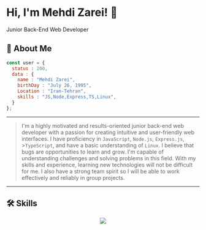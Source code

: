 # Hi, I'm Mehdi Zarei! 👋

Junior Back-End Web Developer

## 🚀 About Me

```javascript
const user = {
  status : 200,
  data : {
    name : "Mehdi Zarei",
    birthDay : "July 26, 1995",
    Location : "Iran-Tehran",
    skills : "JS,Node,Express,TS,Linux",
  }
};
```
-------------------

>I'm a highly motivated and results-oriented junior back-end web developer with a passion for creating intuitive and user-friendly web interfaces. I have proficiency in `JavaScript`, `Node.js`, ``Express.js``, >``TypeScript``, and have a basic understanding of ``Linux``. I believe that bugs are opportunities to learn and grow. I'm capable of understanding challenges and solving problems in this field. With my skills and experience, learning new technologies will not be difficult for me. I also have a strong team spirit so I will be able to work effectively and reliably in group projects.
--------------------------
## 🛠 Skills

<p align="center">
  <a href="https://skillicons.dev">
    <img src="https://skillicons.dev/icons?i=js,nodejs,express,ts,git,linux" />
  </a>
</p>




<!--
**Mehdi-Zarei/Mehdi-Zarei** is a ✨ _special_ ✨ repository because its `README.md` (this file) appears on your GitHub profile.

Here are some ideas to get you started:

- 🔭 I’m currently working on ...
- 🌱 I’m currently learning ...
- 👯 I’m looking to collaborate on ...
- 🤔 I’m looking for help with ...
- 💬 Ask me about ...
- 📫 How to reach me: ...
- 😄 Pronouns: ...
- ⚡ Fun fact: ...
-->
